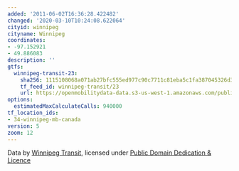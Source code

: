 ```yaml
---
added: '2011-06-02T16:36:28.422482'
changed: '2020-03-10T10:24:08.622064'
cityid: winnipeg
cityname: Winnipeg
coordinates:
- -97.152921
- 49.886083
description: ''
gtfs:
  winnipeg-transit-23:
    sha256: 1115108068a071ab27bfc555ed977c90c7711c81eba5c1fa387045326d3e6034
    tf_feed_id: winnipeg-transit/23
    url: https://openmobilitydata-data.s3-us-west-1.amazonaws.com/public/feeds/winnipeg-transit/23/20200309/gtfs.zip
options:
  estimatedMaxCalculateCalls: 940000
tf_location_ids:
- 34-winnipeg-mb-canada
version: 5
zoom: 12
---
```


Data by [Winnipeg Transit](http://winnipegtransit.com/), licensed under [Public Domain Dedication & Licence](http://www.opendatacommons.org/licenses/pddl/1-0/)
